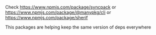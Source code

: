 Check https://www.npmjs.com/package/syncpack or https://www.npmjs.com/package/@manypkg/cli or https://www.npmjs.com/package/sherif

This packages are helping keep the same version of deps everywhere
